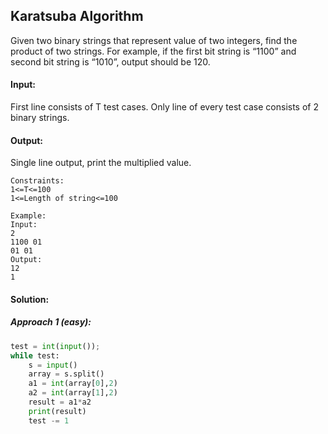 ## Karatsuba Algorithm 
Given two binary strings that represent value of two integers, find the product of two strings. For example, if the first bit string is “1100” and second bit string is “1010”, output should be 120.

#### Input:
First line consists of T test cases. Only line of every test case consists of 2 binary strings.

#### Output:
Single line output, print the multiplied value.
```
Constraints:
1<=T<=100
1<=Length of string<=100

Example:
Input:
2
1100 01
01 01
Output:
12
1
```
#### Solution:
##### Approach 1 (easy):
```python
test = int(input());
while test:
    s = input()
    array = s.split()
    a1 = int(array[0],2)
    a2 = int(array[1],2)
    result = a1*a2
    print(result)
    test -= 1
```
